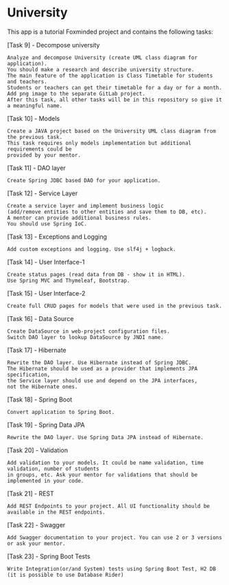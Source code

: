 # University

This app is a tutorial Foxminded project and contains the following tasks:

[Task 9] - Decompose university
    
    Analyze and decompose University (create UML class diagram for application).
    You should make a research and describe university structure.
    The main feature of the application is Class Timetable for students and teachers. 
    Students or teachers can get their timetable for a day or for a month.
    Add png image to the separate GitLab project. 
    After this task, all other tasks will be in this repository so give it a meaningful name.
    
[Task 10] - Models

    Create a JAVA project based on the University UML class diagram from the previous task. 
    This task requires only models implementation but additional requirements could be 
    provided by your mentor.
    
[Task 11] - DAO layer

    Create Spring JDBC based DAO for your application.
    
[Task 12] - Service Layer

    Create a service layer and implement business logic 
    (add/remove entities to other entities and save them to DB, etc). 
    A mentor can provide additional business rules.
    You should use Spring IoC.
    
[Task 13] - Exceptions and Logging

    Add custom exceptions and logging. Use slf4j + logback.
    
[Task 14] - User Interface-1

    Create status pages (read data from DB - show it in HTML). 
    Use Spring MVC and Thymeleaf, Bootstrap. 
    
[Task 15] - User Interface-2

    Create full CRUD pages for models that were used in the previous task.
    
[Task 16] - Data Source

    Create DataSource in web-project configuration files. 
    Switch DAO layer to lookup DataSource by JNDI name.
    
[Task 17] - Hibernate

    Rewrite the DAO layer. Use Hibernate instead of Spring JDBC.
    The Hibernate should be used as a provider that implements JPA specification, 
    the Service layer should use and depend on the JPA interfaces, 
    not the Hibernate ones.
   
[Task 18] - Spring Boot
   
    Convert application to Spring Boot. 
    
[Task 19] - Spring Data JPA
    
    Rewrite the DAO layer. Use Spring Data JPA instead of Hibernate.
    
[Task 20] - Validation

    Add validation to your models. It could be name validation, time validation, number of students 
    in groups, etc. Ask your mentor for validations that should be implemented in your code.
    
[Task 21] - REST

    Add REST Endpoints to your project. All UI functionality should be available in the REST endpoints.
    
[Task 22] - Swagger
    
    Add Swagger documentation to your project. You can use 2 or 3 versions or ask your mentor.
    
[Task 23] - Spring Boot Tests
    
    Write Integration(or/and System) tests using Spring Boot Test, H2 DB (it is possible to use Database Rider)